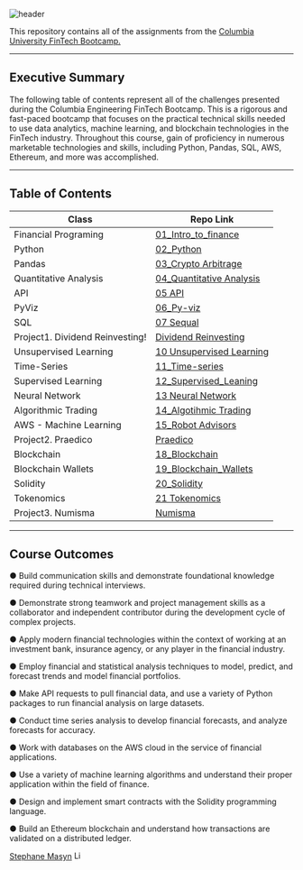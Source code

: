 ![header](https://capsule-render.vercel.app/api?type=wave&color=auto&height=150&section=header&text=Columbia%20Engineering%20FinTech%20Portfolio&fontSize=40&fontColor=black)

<!--- the header is made with: https://github.com/kyechan99/capsule-render -->

This repository contains all of the assignments from the [Columbia University FinTech Bootcamp.](https://bootcamp.cvn.columbia.edu/fintech/)

---
## Executive Summary

The following table of contents represent all of the challenges presented during the Columbia Engineering FinTech Bootcamp. 
This is a rigorous and fast-paced bootcamp that focuses on the practical technical skills needed to use data analytics, machine learning, and blockchain technologies in the FinTech industry. 
Throughout this course, gain of proficiency in numerous marketable technologies and skills, including Python, Pandas, SQL, AWS, Ethereum, and more was accomplished.  

---
## Table of Contents


| Class                            | Repo Link                                                                                                    |
|----------------------------------|--------------------------------------------------------------------------------------------------------------|
| Financial Programing             | [01_Intro_to_finance](https://github.com/stefimaz/fintech_bootcamp_challenges/tree/main/C1_Financial_programing)          |
| Python                           | [02_Python](https://github.com/stefimaz/fintech_bootcamp_challenges/tree/main/C2_Python)                                  |
| Pandas                           | [03_Crypto Arbitrage](https://github.com/stefimaz/fintech_bootcamp_challenges/tree/main/C3_Pandas)                                 |
| Quantitative Analysis            | [04_Quantitative Analysis](https://github.com/stefimaz/fintech_bootcamp_challenges/tree/main/C4_Quantitative_analysis)       |
| API                              | [05 API](https://github.com/stefimaz/fintech_bootcamp_challenges/tree/main/C5_API)                                           |
| PyViz                            | [06_Py-viz](https://github.com/stefimaz/fintech_bootcamp_challenges/tree/main/C6_PyViz)                              |
| SQL                              | [07 Sequal](https://github.com/stefimaz/fintech_bootcamp_challenges/tree/main/C7_SQL)                                        |
| Project1. Dividend Reinvesting!  | [Dividend Reinvesting](https://github.com/stefimaz/Project1)                                               |
| Unsupervised Learning            | [10 Unsupervised Learning](https://github.com/stefimaz/fintech_bootcamp_challenges/tree/main/C10_Unsupervised_learniing)     |
| Time-Series                      | [11_Time-series](https://github.com/stefimaz/fintech_bootcamp_challenges/tree/main/C11_Time_series)               |
| Supervised Learning              | [12_Supervised_Leaning](https://github.com/stefimaz/fintech_bootcamp_challenges/tree/main/C12_Supervised_learniing)    |
| Neural Network                   | [13 Neural Network](https://github.com/stefimaz/fintech_bootcamp_challenges/tree/main/C13_Neural_network)                     |
| Algorithmic Trading              | [14_Algotihmic Trading](https://github.com/stefimaz/fintech_bootcamp_challenges/tree/main/C14_Algorithmic_trading)        |
| AWS - Machine Learning           | [15_Robot Advisors](https://github.com/stefimaz/fintech_bootcamp_challenges/tree/main/C15_RoboAdvisors_AWS)      |
| Project2. Praedico               | [Praedico](https://github.com/stefimaz/Project2)                                                         |
| Blockchain                       | [18_Blockchain](https://github.com/stefimaz/fintech_bootcamp_challenges/tree/main/C18_Blockchain_Python)                  |
| Blockchain Wallets               | [19_Blockchain_Wallets](https://github.com/stefimaz/fintech_bootcamp_challenges/tree/main/C19_Blockchain_wallets)    |
| Solidity                         | [20_Solidity](https://github.com/stefimaz/fintech_bootcamp_challenges/tree/main/C20_Smart_contract_Solidity)                |
| Tokenomics                       | [21 Tokenomics](https://github.com/stefimaz/fintech_bootcamp_challenges/tree/main/C21_Tokenomics)                    |
| Project3. Numisma                | [Numisma](https://github.com/stefimaz/Numisma)                                                     |

---

## Course Outcomes

● Build communication skills and demonstrate foundational knowledge required during technical interviews.

● Demonstrate strong teamwork and project management skills as a collaborator and independent contributor during the 
development cycle of complex projects.

● Apply modern financial technologies within the context of working at an investment bank, insurance agency, or any 
player in the financial industry.

● Employ financial and statistical analysis techniques to model, predict, and forecast trends and model financial portfolios.

● Make API requests to pull financial data, and use a variety of Python packages to run financial analysis on large datasets.

● Conduct time series analysis to develop financial forecasts, and analyze forecasts for accuracy.

● Work with databases on the AWS cloud in the service of financial applications.

● Use a variety of machine learning algorithms and understand their proper application within the field of finance.

● Design and implement smart contracts with the Solidity programming language.

● Build an Ethereum blockchain and understand how transactions are validated on a distributed ledger.


[Stephane Masyn](https://www.linkedin.com/in/stephane-masyn) [<img src="https://cdn2.auth0.com/docs/media/connections/linkedin.png" alt="LinkedIn -  Stephane Masyn" width=15/>](https://www.linkedin.com/in/stephane-masyn)
